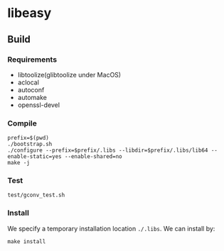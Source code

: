 # libeasy

## Build

### Requirements

* libtoolize(glibtoolize under MacOS)
* aclocal
* autoconf
* automake
* openssl-devel
### Compile

```shell
prefix=$(pwd)
./bootstrap.sh
./configure --prefix=$prefix/.libs --libdir=$prefix/.libs/lib64 --enable-static=yes --enable-shared=no
make -j
```

### Test

```shell
test/gconv_test.sh
```

### Install

We specify a temporary installation location `./.libs`. We can install by:

```shell
make install
```
